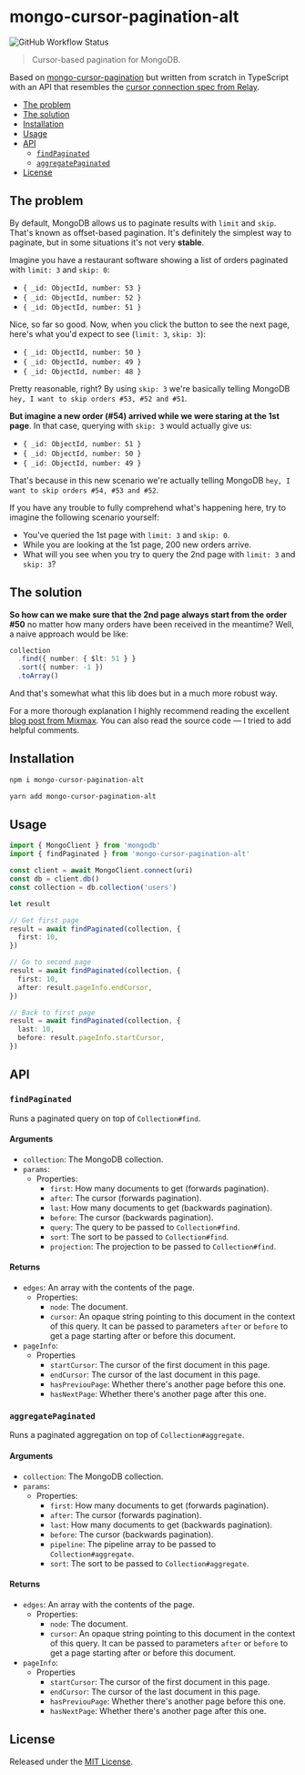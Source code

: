 # mongo-cursor-pagination-alt

![GitHub Workflow Status](https://img.shields.io/github/workflow/status/gustavopch/mongo-cursor-pagination-alt/CI?style=flat-square)

> Cursor-based pagination for MongoDB.

Based on [mongo-cursor-pagination](https://github.com/mixmaxhq/mongo-cursor-pagination) but written from scratch in TypeScript with an API that resembles the [cursor connection spec from Relay](https://facebook.github.io/relay/graphql/connections.htm).

<!-- toc -->

- [The problem](#the-problem)
- [The solution](#the-solution)
- [Installation](#installation)
- [Usage](#usage)
- [API](#api)
  - [`findPaginated`](#findpaginated)
  - [`aggregatePaginated`](#aggregatepaginated)
- [License](#license)

<!-- tocstop -->

## The problem

By default, MongoDB allows us to paginate results with `limit` and `skip`. That's known as offset-based pagination. It's definitely the simplest way to paginate, but in some situations it's not very **stable**.

Imagine you have a restaurant software showing a list of orders paginated with `limit: 3` and `skip: 0`:

- `{ _id: ObjectId, number: 53 }`
- `{ _id: ObjectId, number: 52 }`
- `{ _id: ObjectId, number: 51 }`

Nice, so far so good. Now, when you click the button to see the next page, here's what you'd expect to see (`limit: 3`, `skip: 3`):

- `{ _id: ObjectId, number: 50 }`
- `{ _id: ObjectId, number: 49 }`
- `{ _id: ObjectId, number: 48 }`

Pretty reasonable, right? By using `skip: 3` we're basically telling MongoDB `hey, I want to skip orders #53, #52 and #51`.

**But imagine a new order (#54) arrived while we were staring at the 1st page**. In that case, querying with `skip: 3` would actually give us:

- `{ _id: ObjectId, number: 51 }`
- `{ _id: ObjectId, number: 50 }`
- `{ _id: ObjectId, number: 49 }`

That's because in this new scenario we're actually telling MongoDB `hey, I want to skip orders #54, #53 and #52`.

If you have any trouble to fully comprehend what's happening here, try to imagine the following scenario yourself:

- You've queried the 1st page with `limit: 3` and `skip: 0`.
- While you are looking at the 1st page, 200 new orders arrive.
- What will you see when you try to query the 2nd page with `limit: 3` and `skip: 3`?

## The solution

**So how can we make sure that the 2nd page always start from the order #50** no matter how many orders have been received in the meantime? Well, a naive approach would be like:

```ts
collection
  .find({ number: { $lt: 51 } }
  .sort({ number: -1 })
  .toArray()
```

And that's somewhat what this lib does but in a much more robust way.

For a more thorough explanation I highly recommend reading the excellent [blog post from Mixmax](https://engineering.mixmax.com/blog/api-paging-built-the-right-way). You can also read the source code — I tried to add helpful comments.

## Installation

```sh
npm i mongo-cursor-pagination-alt
```

```sh
yarn add mongo-cursor-pagination-alt
```

## Usage

```ts
import { MongoClient } from 'mongodb'
import { findPaginated } from 'mongo-cursor-pagination-alt'

const client = await MongoClient.connect(uri)
const db = client.db()
const collection = db.collection('users')

let result

// Get first page
result = await findPaginated(collection, {
  first: 10,
})

// Go to second page
result = await findPaginated(collection, {
  first: 10,
  after: result.pageInfo.endCursor,
})

// Back to first page
result = await findPaginated(collection, {
  last: 10,
  before: result.pageInfo.startCursor,
})
```

## API

### `findPaginated`

Runs a paginated query on top of `Collection#find`.

#### Arguments

- `collection`: The MongoDB collection.
- `params`:
  - Properties:
    - `first`: How many documents to get (forwards pagination).
    - `after`: The cursor (forwards pagination).
    - `last`: How many documents to get (backwards pagination).
    - `before`: The cursor (backwards pagination).
    - `query`: The query to be passed to `Collection#find`.
    - `sort`: The sort to be passed to `Collection#find`.
    - `projection`: The projection to be passed to `Collection#find`.

#### Returns

- `edges`: An array with the contents of the page.
  - Properties:
    - `node`: The document.
    - `cursor`: An opaque string pointing to this document in the context of this query. It can be passed to parameters `after` or `before` to get a page starting after or before this document.
- `pageInfo`:
  - Properties
    - `startCursor`: The cursor of the first document in this page.
    - `endCursor`: The cursor of the last document in this page.
    - `hasPreviouPage`: Whether there's another page before this one.
    - `hasNextPage`: Whether there's another page after this one.

### `aggregatePaginated`

Runs a paginated aggregation on top of `Collection#aggregate`.

#### Arguments

- `collection`: The MongoDB collection.
- `params`:
  - Properties:
    - `first`: How many documents to get (forwards pagination).
    - `after`: The cursor (forwards pagination).
    - `last`: How many documents to get (backwards pagination).
    - `before`: The cursor (backwards pagination).
    - `pipeline`: The pipeline array to be passed to `Collection#aggregate`.
    - `sort`: The sort to be passed to `Collection#aggregate`.

#### Returns

- `edges`: An array with the contents of the page.
  - Properties:
    - `node`: The document.
    - `cursor`: An opaque string pointing to this document in the context of this query. It can be passed to parameters `after` or `before` to get a page starting after or before this document.
- `pageInfo`:
  - Properties
    - `startCursor`: The cursor of the first document in this page.
    - `endCursor`: The cursor of the last document in this page.
    - `hasPreviouPage`: Whether there's another page before this one.
    - `hasNextPage`: Whether there's another page after this one.

## License

Released under the [MIT License](./LICENSE.md).
